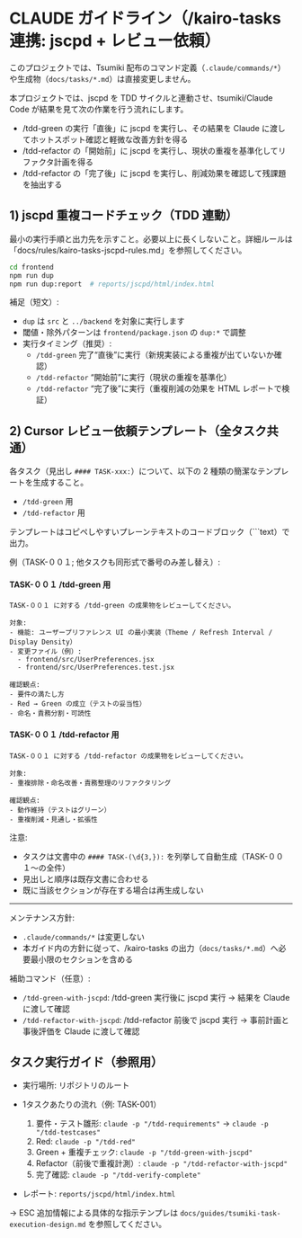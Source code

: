 # CLAUDE ガイドライン（/kairo-tasks 連携: jscpd + レビュー依頼）

このプロジェクトでは、Tsumiki 配布のコマンド定義（`.claude/commands/*`）や生成物（`docs/tasks/*.md`）は直接変更しません。

本プロジェクトでは、jscpd を TDD サイクルと連動させ、tsumiki/Claude Code が結果を見て次の作業を行う流れにします。

- /tdd-green の実行「直後」に jscpd を実行し、その結果を Claude に渡してホットスポット確認と軽微な改善方針を得る
- /tdd-refactor の「開始前」に jscpd を実行し、現状の重複を基準化してリファクタ計画を得る
- /tdd-refactor の「完了後」に jscpd を実行し、削減効果を確認して残課題を抽出する

## 1) jscpd 重複コードチェック（TDD 連動）

最小の実行手順と出力先を示すこと。必要以上に長くしないこと。詳細ルールは「docs/rules/kairo-tasks-jscpd-rules.md」を参照してください。

```bash
cd frontend
npm run dup
npm run dup:report  # reports/jscpd/html/index.html
```

補足（短文）:
- `dup` は `src` と `../backend` を対象に実行します
- 閾値・除外パターンは `frontend/package.json` の `dup:*` で調整
 - 実行タイミング（推奨）:
   - `/tdd-green` 完了“直後”に実行（新規実装による重複が出ていないか確認）
   - `/tdd-refactor` “開始前”に実行（現状の重複を基準化）
   - `/tdd-refactor` “完了後”に実行（重複削減の効果を HTML レポートで検証）

## 2) Cursor レビュー依頼テンプレート（全タスク共通）

各タスク（見出し `#### TASK-xxx:`）について、以下の 2 種類の簡潔なテンプレートを生成すること。
- `/tdd-green` 用
- `/tdd-refactor` 用

テンプレートはコピペしやすいプレーンテキストのコードブロック（```text）で出力。

例（TASK-００１; 他タスクも同形式で番号のみ差し替え）:

#### TASK-００１ /tdd-green 用
```text
TASK-００１ に対する /tdd-green の成果物をレビューしてください。

対象:
- 機能: ユーザープリファレンス UI の最小実装（Theme / Refresh Interval / Display Density）
- 変更ファイル（例）:
  - frontend/src/UserPreferences.jsx
  - frontend/src/UserPreferences.test.jsx

確認観点:
- 要件の満たし方
- Red → Green の成立（テストの妥当性）
- 命名・責務分割・可読性
```

#### TASK-００１ /tdd-refactor 用
```text
TASK-００１ に対する /tdd-refactor の成果物をレビューしてください。

対象:
- 重複排除・命名改善・責務整理のリファクタリング

確認観点:
- 動作維持（テストはグリーン）
- 重複削減・見通し・拡張性
```

注意:
- タスクは文書中の `#### TASK-(\d{3,}):` を列挙して自動生成（TASK-００１〜の全件）
- 見出しと順序は既存文書に合わせる
- 既に当該セクションが存在する場合は再生成しない

---

メンテナンス方針:
- `.claude/commands/*` は変更しない
- 本ガイド内の方針に従って、/kairo-tasks の出力（`docs/tasks/*.md`）へ必要最小限のセクションを含める

補助コマンド（任意）:
- `/tdd-green-with-jscpd`: /tdd-green 実行後に jscpd 実行 → 結果を Claude に渡して確認
- `/tdd-refactor-with-jscpd`: /tdd-refactor 前後で jscpd 実行 → 事前計画と事後評価を Claude に渡して確認

## タスク実行ガイド（参照用）

- 実行場所: リポジトリのルート
- 1タスクあたりの流れ（例: TASK-001）
  1. 要件・テスト雛形: `claude -p "/tdd-requirements"` → `claude -p "/tdd-testcases"`
  2. Red: `claude -p "/tdd-red"`
  3. Green + 重複チェック: `claude -p "/tdd-green-with-jscpd"`
  4. Refactor（前後で重複計測）: `claude -p "/tdd-refactor-with-jscpd"`
  5. 完了確認: `claude -p "/tdd-verify-complete"`

- レポート: `reports/jscpd/html/index.html`

→ ESC 追加情報による具体的な指示テンプレは `docs/guides/tsumiki-task-execution-design.md` を参照してください。
